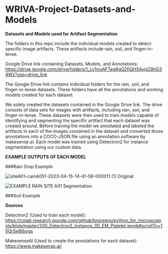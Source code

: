 # WRIVA-Project-Datasets-and-Models
****Datasets and Models used for Artifact Segmentation****

The folders in this repo include the individual models created to detect specific image artifacts. These artifacts include rain, soil, and finger-in-lense.

Google Drive link containing Datasets, Models, and Annotations: https://drive.google.com/drive/folders/1_Ly1mvAFTeg6gQ2fiQH5AyigZ8hG34Wz?usp=drive_link

The Google Drive link contains individual folders for the rain, soil, and finger-in-lense datasets. These folders have all the annotations and working models created for each dataset.

We solely created the datasets contained in the Google Drive link. The drive consists of data sets for images with artifacts, including rain, soil, and finger-in-lense. These datasets were then used to train models capable of identifying and segmenting the specific artifact that each dataset was created around. Before training the model we annotated and labeled the artifacts in each of the images contained in the dataset and converted those annotations into a COCO-JSON file using an annotation software by makesense.ai. Each model was trained using Detectron2 for instance segmentation using our custom data.

**EXAMPLE OUTPUTS OF EACH MODEL**

###Rain Drop Example

![siteA01-camA051-2023-04-15-14-41-58-000011 (1)](https://github.com/user-attachments/assets/705ba95c-dc16-41de-a3e0-905c99ac0ec5)
Original

![EXAMPLE RAIN SITE A01](https://github.com/user-attachments/assets/ebde985a-84d7-4ea1-bc16-c9f6a4ceed8f)
Segmentation

###Soil Example


**Sources**

Detectron2 (Used to train each model): https://colab.research.google.com/github/bnsreenu/python_for_microscopists/blob/master/330_Detectron2_Instance_3D_EM_Platelet.ipynb#scrollTo=10QrSe6tbogs

MakesenseAI (Used to create the annotations for each dataset): https://www.makesense.ai/
